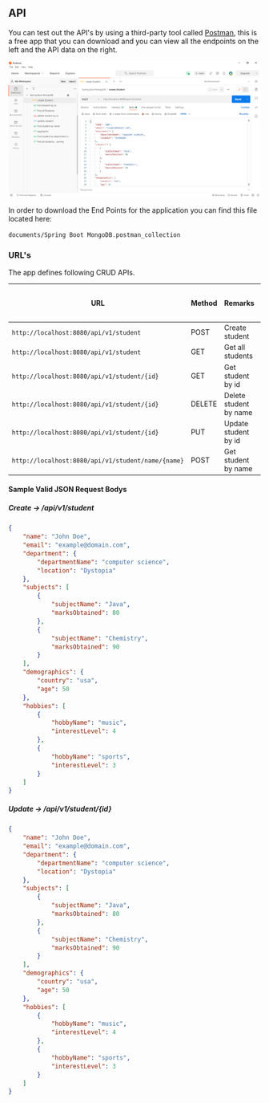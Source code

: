 ## API

You can test out the API's by using a third-party tool called [Postman](https://www.postman.com/), this is a free app that you can download and you can view all the endpoints on the left and the API data on the right.

[![Postman](images/Postman.PNG)](images/Postman.PNG)

In order to download the End Points for the application you can find this file located here:

`documents/Spring Boot MongoDB.postman_collection`

### URL's

The app defines following CRUD APIs. 

|                          URL                        | Method |    Remarks             | Sample Valid Request Body |
|-----------------------------------------------------|--------|------------------------|---------------------------|
|`http://localhost:8080/api/v1/student`               | POST   | Create student         | [JSON](#create)           |
|`http://localhost:8080/api/v1/student`               | GET    | Get all students       |                           |
|`http://localhost:8080/api/v1/student/{id}`          | GET    | Get student by id      |                           |
|`http://localhost:8080/api/v1/student/{id}`          | DELETE | Delete student by name |                           |
|`http://localhost:8080/api/v1/student/{id}`          | PUT    | Update student by id   | [JSON](#update)           |
|`http://localhost:8080/api/v1/student/name/{name}`   | POST   | Get student by name    |                           |


#### Sample Valid JSON Request Bodys

##### <a id="create">Create -> /api/v1/student</a>
```json
{
    "name": "John Doe",
    "email": "example@domain.com",
    "department": {
        "departmentName": "computer science",
        "location": "Dystopia"
    },
    "subjects": [
        {
            "subjectName": "Java",
            "marksObtained": 80
        },
        {
            "subjectName": "Chemistry",
            "marksObtained": 90
        }
    ],
    "demographics": {
        "country": "usa",
        "age": 50
    },
    "hobbies": [
        {
            "hobbyName": "music",
            "interestLevel": 4
        },
        {
            "hobbyName": "sports",
            "interestLevel": 3
        }
    ]
}
```

##### <a id="update">Update -> /api/v1/student/{id}</a>
```json
{
    "name": "John Doe",
    "email": "example@domain.com",
    "department": {
        "departmentName": "computer science",
        "location": "Dystopia"
    },
    "subjects": [
        {
            "subjectName": "Java",
            "marksObtained": 80
        },
        {
            "subjectName": "Chemistry",
            "marksObtained": 90
        }
    ],
    "demographics": {
        "country": "usa",
        "age": 50
    },
    "hobbies": [
        {
            "hobbyName": "music",
            "interestLevel": 4
        },
        {
            "hobbyName": "sports",
            "interestLevel": 3
        }
    ]
}
```